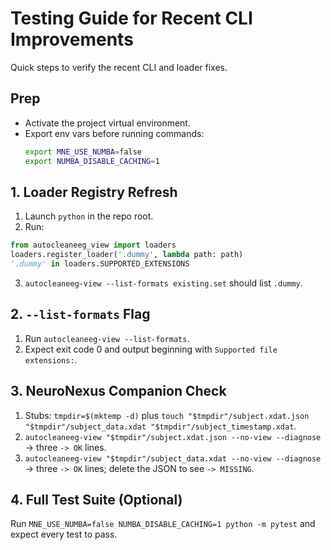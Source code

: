 # Testing Guide for Recent CLI Improvements
Quick steps to verify the recent CLI and loader fixes.
## Prep
- Activate the project virtual environment.
- Export env vars before running commands:
  ```bash
  export MNE_USE_NUMBA=false
  export NUMBA_DISABLE_CACHING=1
  ```
## 1. Loader Registry Refresh
1. Launch `python` in the repo root.
2. Run:
  ```python
  from autocleaneeg_view import loaders
  loaders.register_loader('.dummy', lambda path: path)
  '.dummy' in loaders.SUPPORTED_EXTENSIONS
  ```
3. `autocleaneeg-view --list-formats existing.set` should list `.dummy`.
## 2. `--list-formats` Flag
1. Run `autocleaneeg-view --list-formats`.
2. Expect exit code 0 and output beginning with `Supported file extensions:`.
## 3. NeuroNexus Companion Check
1. Stubs: `tmpdir=$(mktemp -d)` plus `touch "$tmpdir"/subject.xdat.json "$tmpdir"/subject_data.xdat "$tmpdir"/subject_timestamp.xdat`.
2. `autocleaneeg-view "$tmpdir"/subject.xdat.json --no-view --diagnose` → three `-> OK` lines.
3. `autocleaneeg-view "$tmpdir"/subject_data.xdat --no-view --diagnose` → three `-> OK` lines; delete the JSON to see `-> MISSING`.
## 4. Full Test Suite (Optional)
Run `MNE_USE_NUMBA=false NUMBA_DISABLE_CACHING=1 python -m pytest` and expect every test to pass.
